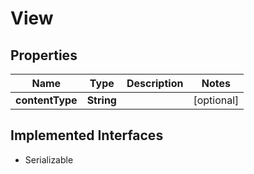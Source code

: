 

# View

## Properties

Name | Type | Description | Notes
------------ | ------------- | ------------- | -------------
**contentType** | **String** |  |  [optional]


## Implemented Interfaces

* Serializable


